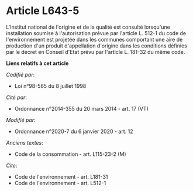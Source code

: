 # Article L643-5

L'Institut national de l'origine et de la qualité est consulté lorsqu'une installation soumise à l'autorisation prévue par
l'article L. 512-1 du code de l'environnement est projetée dans les communes comportant une aire de production d'un produit
d'appellation d'origine dans les conditions définies par le décret en Conseil d'Etat prévu par l'article L. 181-32 du même
code.

**Liens relatifs à cet article**

_Codifié par_:

  - Loi n°98-565 du 8 juillet 1998

_Cité par_:

  - Ordonnance n°2014-355 du 20 mars 2014 - art. 17 (VT)

_Modifié par_:

  - Ordonnance n°2020-7 du 6 janvier 2020 - art. 12

_Anciens textes_:

  - Code de la consommation - art. L115-23-2 (M)

_Cite_:

  - Code de l'environnement - art. L181-31
  - Code de l'environnement - art. L512-1
